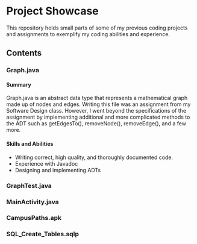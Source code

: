 # Project Showcase
This repository holds small parts of some of my previous 
coding projects and assignments to exemplify my coding abilities
and experience.

## Contents

### Graph.java
#### Summary
Graph.java is an abstract data type that represents a mathematical 
graph made up of nodes and edges. Writing this file was an assignment 
from my Software Design class. However, I went beyond the specifications of the
assignment by implementing additional and more complicated methods to the ADT 
such as getEdgesTo(), removeNode(), removeEdge(), and a few more.
#### Skills and Abilities
* Writing correct, high quality, and thoroughly documented code.
* Experience with Javadoc
* Designing and implementing ADTs

### GraphTest.java


### MainActivity.java


### CampusPaths.apk


### SQL_Create_Tables.sqlp
